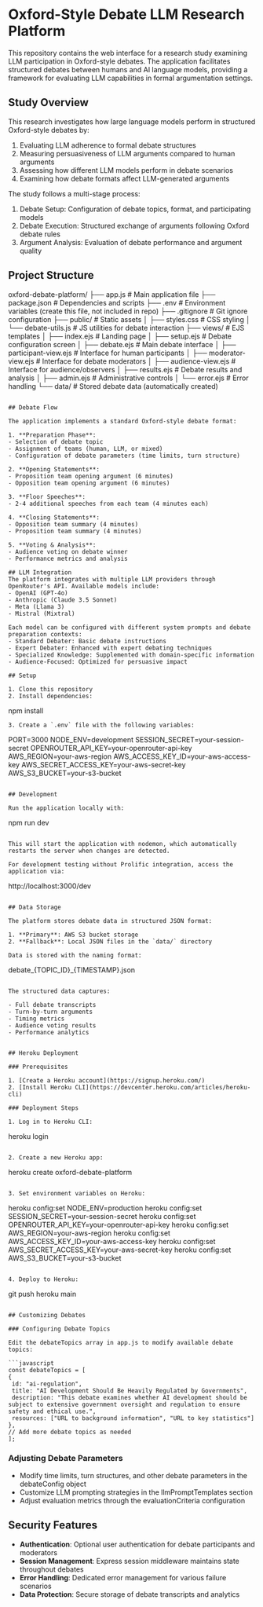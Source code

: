 # Oxford-Style Debate LLM Research Platform

This repository contains the web interface for a research study examining LLM participation in Oxford-style debates. The application facilitates structured debates between humans and AI language models, providing a framework for evaluating LLM capabilities in formal argumentation settings.

## Study Overview

This research investigates how large language models perform in structured Oxford-style debates by:
   1. Evaluating LLM adherence to formal debate structures
   2. Measuring persuasiveness of LLM arguments compared to human arguments
   3. Assessing how different LLM models perform in debate scenarios
   4. Examining how debate formats affect LLM-generated arguments

The study follows a multi-stage process:
   1. Debate Setup: Configuration of debate topics, format, and participating models
   2. Debate Execution: Structured exchange of arguments following Oxford debate rules
   3. Argument Analysis: Evaluation of debate performance and argument quality
## Project Structure

oxford-debate-platform/
├── app.js                       # Main application file
├── package.json                 # Dependencies and scripts
├── .env                         # Environment variables (create this file, not included in repo)
├── .gitignore                   # Git ignore configuration
├── public/                      # Static assets
│   ├── styles.css               # CSS styling
│   └── debate-utils.js          # JS utilities for debate interaction
├── views/                       # EJS templates
│   ├── index.ejs                # Landing page
│   ├── setup.ejs                # Debate configuration screen
│   ├── debate.ejs               # Main debate interface
│   ├── participant-view.ejs     # Interface for human participants
│   ├── moderator-view.ejs       # Interface for debate moderators
│   ├── audience-view.ejs        # Interface for audience/observers
│   ├── results.ejs              # Debate results and analysis
│   ├── admin.ejs                # Administrative controls
│   └── error.ejs                # Error handling
└── data/                        # Stored debate data (automatically created)
```

## Debate Flow

The application implements a standard Oxford-style debate format:

1. **Preparation Phase**:
- Selection of debate topic
- Assignment of teams (human, LLM, or mixed)
- Configuration of debate parameters (time limits, turn structure)

2. **Opening Statements**:
- Proposition team opening argument (6 minutes)
- Opposition team opening argument (6 minutes)

3. **Floor Speeches**:
- 2-4 additional speeches from each team (4 minutes each)

4. **Closing Statements**:
- Opposition team summary (4 minutes)
- Proposition team summary (4 minutes)

5. **Voting & Analysis**:
- Audience voting on debate winner
- Performance metrics and analysis

## LLM Integration
The platform integrates with multiple LLM providers through OpenRouter's API. Available models include:
- OpenAI (GPT-4o)
- Anthropic (Claude 3.5 Sonnet)
- Meta (Llama 3)
- Mistral (Mixtral)

Each model can be configured with different system prompts and debate preparation contexts:
- Standard Debater: Basic debate instructions
- Expert Debater: Enhanced with expert debating techniques
- Specialized Knowledge: Supplemented with domain-specific information
- Audience-Focused: Optimized for persuasive impact

## Setup

1. Clone this repository
2. Install dependencies:
   ```
   npm install
   ```
3. Create a `.env` file with the following variables:
   ```
   PORT=3000
   NODE_ENV=development
   SESSION_SECRET=your-session-secret
   OPENROUTER_API_KEY=your-openrouter-api-key
   AWS_REGION=your-aws-region
   AWS_ACCESS_KEY_ID=your-aws-access-key
   AWS_SECRET_ACCESS_KEY=your-aws-secret-key
   AWS_S3_BUCKET=your-s3-bucket
   ```

## Development

Run the application locally with:
```
npm run dev
```

This will start the application with nodemon, which automatically restarts the server when changes are detected.

For development testing without Prolific integration, access the application via:
```
http://localhost:3000/dev
```

## Data Storage

The platform stores debate data in structured JSON format:

1. **Primary**: AWS S3 bucket storage
2. **Fallback**: Local JSON files in the `data/` directory

Data is stored with the naming format:
```
debate_{TOPIC_ID}_{TIMESTAMP}.json
```

The structured data captures:

- Full debate transcripts
- Turn-by-turn arguments
- Timing metrics
- Audience voting results
- Performance analytics


## Heroku Deployment

### Prerequisites

1. [Create a Heroku account](https://signup.heroku.com/)
2. [Install Heroku CLI](https://devcenter.heroku.com/articles/heroku-cli)

### Deployment Steps

1. Log in to Heroku CLI:
   ```
   heroku login
   ```

2. Create a new Heroku app:
   ```
   heroku create oxford-debate-platform
   ```

3. Set environment variables on Heroku:
   ```
   heroku config:set NODE_ENV=production
   heroku config:set SESSION_SECRET=your-session-secret
   heroku config:set OPENROUTER_API_KEY=your-openrouter-api-key
   heroku config:set AWS_REGION=your-aws-region
   heroku config:set AWS_ACCESS_KEY_ID=your-aws-access-key
   heroku config:set AWS_SECRET_ACCESS_KEY=your-aws-secret-key
   heroku config:set AWS_S3_BUCKET=your-s3-bucket
   ```

4. Deploy to Heroku:
   ```
   git push heroku main
   ```

## Customizing Debates

### Configuring Debate Topics

Edit the debateTopics array in app.js to modify available debate topics:

```javascript
const debateTopics = [
  {
    id: "ai-regulation",
    title: "AI Development Should Be Heavily Regulated by Governments",
    description: "This debate examines whether AI development should be subject to extensive government oversight and regulation to ensure safety and ethical use.",
    resources: ["URL to background information", "URL to key statistics"]
  },
  // Add more debate topics as needed
];
```

### Adjusting Debate Parameters
- Modify time limits, turn structures, and other debate parameters in the debateConfig object
- Customize LLM prompting strategies in the llmPromptTemplates section
- Adjust evaluation metrics through the evaluationCriteria configuration

## Security Features

- **Authentication**: Optional user authentication for debate participants and moderators
- **Session Management**: Express session middleware maintains state throughout debates
- **Error Handling**: Dedicated error management for various failure scenarios
- **Data Protection**: Secure storage of debate transcripts and analytics
